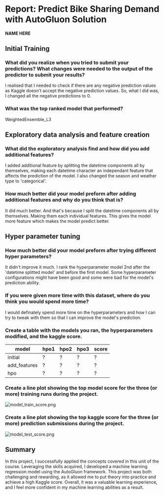# Report: Predict Bike Sharing Demand with AutoGluon Solution
#### NAME HERE

## Initial Training
### What did you realize when you tried to submit your predictions? What changes were needed to the output of the predictor to submit your results?
I realised that I needed to check if there are any negative prediction values as Kaggle doesn't accept the negative prediction values. So, what I did was, I changed all the negative predictions to 0.

### What was the top ranked model that performed?
WeightedEnsemble_L3

## Exploratory data analysis and feature creation
### What did the exploratory analysis find and how did you add additional features?
I added additional feature by splitting the datetime components all by themselves, making each datetime character an independant feature that affects the prediction of the model. I also changed the season and weather type to 'categorical'.

### How much better did your model preform after adding additional features and why do you think that is?
It did much better. And that's because I split the datetime components all by themselves. Making them each individual features. This gives the model more feature which makes the model predict better.

## Hyper parameter tuning
### How much better did your model preform after trying different hyper parameters?
It didn't improve it much. I rank the hyperparameter model 2nd after the 'datetime splitted model' and before the first model. Some hyperparameter configurations might have been good and some were bad for the model's prediction ability.

### If you were given more time with this dataset, where do you think you would spend more time?
I would definately spend more time on the hyperparameters and how I can try to tweak with them so that I can improve the model's prediction.

### Create a table with the models you ran, the hyperparameters modified, and the kaggle score.
|model|hpo1|hpo2|hpo3|score|
|--|--|--|--|--|
|initial|?|?|?|?|
|add_features|?|?|?|?|
|hpo|?|?|?|?|

### Create a line plot showing the top model score for the three (or more) training runs during the project.
![model_train_score.png](img/model_train_score.png)

### Create a line plot showing the top kaggle score for the three (or more) prediction submissions during the project.
![model_test_score.png](img/model_test_score.png)

## Summary
In this project, I successfully applied the concepts covered in this unit of the course. Leveraging the skills acquired, I developed a machine learning regression model using the AutoGluon framework. This project was both challenging and rewarding, as it allowed me to put theory into practice and achieve a high Kaggle score. Overall, it was a valuable learning experience, and I feel more confident in my machine learning abilities as a result.